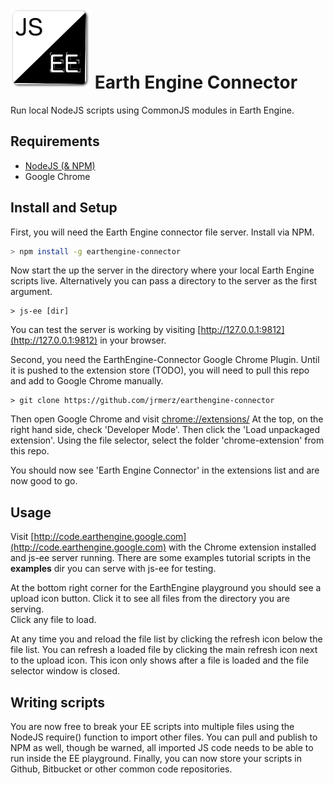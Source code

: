 # ![Logo](chrome-extension/images/icon-128.png) Earth Engine Connector
Run local NodeJS scripts using CommonJS modules in Earth Engine.

## Requirements

 - [NodeJS (& NPM)](http://nodejs.org/)
 - Google Chrome

## Install and Setup

First, you will need the Earth Engine connector file server. Install 
via NPM.

```bash
> npm install -g earthengine-connector
```

Now start the up the server in the directory where your local
Earth Engine scripts live.  Alternatively you can pass a directory
to the server as the first argument. 

```
> js-ee [dir]
```

You can test the server is working by visiting [http://127.0.0.1:9812](http://127.0.0.1:9812)
in your browser.

Second, you need the EarthEngine-Connector Google Chrome Plugin.
Until it is pushed to the extension store (TODO), you will need to
pull this repo and add to Google Chrome manually.

```
> git clone https://github.com/jrmerz/earthengine-connector 
```

Then open Google Chrome and visit [chrome://extensions/](chrome://extensions/)
At the top, on the right hand side, check 'Developer Mode'.  Then
click the 'Load unpackaged extension'.  Using the file selector, select the
folder 'chrome-extension' from this repo.

You should now see 'Earth Engine Connector' in the extensions list and are
now good to go.

## Usage

Visit [http://code.earthengine.google.com](http://code.earthengine.google.com)
with the Chrome extension installed and js-ee server running.  There are some 
examples tutorial scripts in the **examples** dir you can serve with js-ee for testing.

At the bottom right corner for the EarthEngine playground you should see a upload 
icon button.  Click it to see all files from the directory you are serving.  
Click any file to load.

At any time you and reload the file list by clicking the refresh icon below
the file list.  You can refresh a loaded file by clicking the main refresh icon
next to the upload icon.  This icon only shows after a file is loaded and the 
file selector window is closed.

## Writing scripts

You are now free to break your EE scripts into multiple files using the NodeJS
require() function to import other files.  You can pull and publish to NPM as well,
though be warned, all imported JS code needs to be able to run inside the EE 
playground.  Finally, you can now store your scripts in Github, Bitbucket or other
common code repositories.